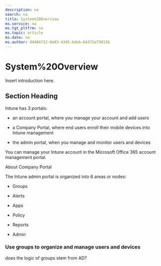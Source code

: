 ```yaml
---
description: na
search: na
title: System%20Overview
ms.service: na
ms.tgt_pltfrm: na
ms.topic: article
ms.date: na
ms.author: d4484712-0a03-4345-bdeb-64372a73012b
---
```

# System%20Overview
Insert introduction here.

## Section Heading
Intune has 3 portals:

- an account portal, where you manage your account and add users

- a Company Portal, where end users enroll their mobile devices into Intune management

- the admin portal, when you manage and monitor users and devices

You can manage your Intune account in the Microsoft Office 365 account management portal.

About Company Portal

The Intune admin portal is organized into 6 areas or nodes:

- Groups

- Alerts

- Apps

- Policy

- Reports

- Admin

### Use groups to organize and manage users and  devices
does the logic of groups stem from AD?

